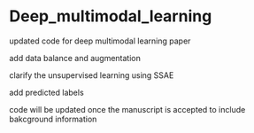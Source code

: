 # Deep_multimodal_learning


updated code for deep multimodal learning paper

add data balance and augmentation

clarify the unsupervised learning using SSAE

add predicted labels 

code will be updated once the manuscript is accepted to include bakcground information
